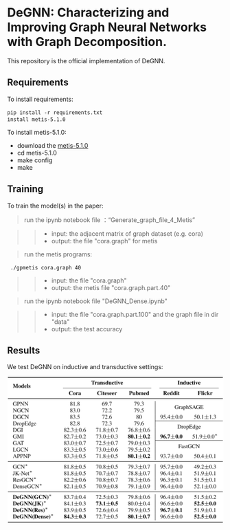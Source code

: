 # DeGNN: Characterizing and Improving Graph Neural Networks with Graph Decomposition.

This repository is the official implementation of DeGNN. 

## Requirements

To install requirements:

```setup
pip install -r requirements.txt
install metis-5.1.0
```
To install metis-5.1.0:
- download the [metis-5.1.0](http://glaros.dtc.umn.edu/gkhome/fetch/sw/metis/metis-5.1.0.tar.gz)
- cd metis-5.1.0
- make config
- make


## Training

To train the model(s) in the paper:


>run the ipynb notebook file	：“Generate_graph_file_4_Metis”

>> - input: the adjacent matrix of graph dataset (e.g. cora)
>>- output:  the file "cora.graph" for metis

>   run the metis programs:
```train
 ./gpmetis cora.graph 40
```
>>- input: the file "cora.graph"
>>- output:  the metis file "cora.graph.part.40"

>run the ipynb notebook file "DeGNN_Dense.ipynb"

>> - input: the file "cora.graph.part.100" and the graph file in dir "data"
>>- output:  the test accuracy

## Results

We test DeGNN on inductive and transductive settings:

![Accuracy](DeGNN.png)
